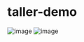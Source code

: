 # taller-demo
![image](https://github.com/user-attachments/assets/9387b890-a435-4cb1-af7c-f70c6498d87a)
![image](https://github.com/user-attachments/assets/3bb74fe5-5a5c-42a8-9bdf-a49095e947da)
